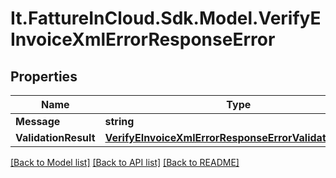 # It.FattureInCloud.Sdk.Model.VerifyEInvoiceXmlErrorResponseError

## Properties

Name | Type | Description | Notes
------------ | ------------- | ------------- | -------------
**Message** | **string** |  | [optional] 
**ValidationResult** | [**VerifyEInvoiceXmlErrorResponseErrorValidationResult**](VerifyEInvoiceXmlErrorResponseErrorValidationResult.md) |  | [optional] 

[[Back to Model list]](../README.md#documentation-for-models) [[Back to API list]](../README.md#documentation-for-api-endpoints) [[Back to README]](../README.md)


